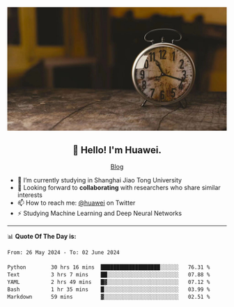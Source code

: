 <div align="center">
  <a href="https://github.com/JHW5981">
    <img src="./assets/background.jpg">
  </a>
</div>

<h2 align="center">👋 Hello! I'm Huawei.</h2>
<p align="center">
  <a href="https://blog.csdn.net/Edward__J?spm=1000.2115.3001.5343">Blog</a>
</p>


- 🔭 I’m currently studying in Shanghai Jiao Tong University
- 💬 Looking forward to **collaborating** with researchers who share similar interests
- 📫 How to reach me: [@huawei](https://twitter.com/yoohuaff) on Twitter
- ⚡ Studying Machine Learning and Deep Neural Networks

-------
📊 **Quote Of The Day is:**
<!--START_SECTION:waka-->

```txt
From: 26 May 2024 - To: 02 June 2024

Python        30 hrs 16 mins  ███████████████████░░░░░░   76.31 %
Text          3 hrs 7 mins    ██░░░░░░░░░░░░░░░░░░░░░░░   07.88 %
YAML          2 hrs 49 mins   █▓░░░░░░░░░░░░░░░░░░░░░░░   07.12 %
Bash          1 hr 35 mins    █░░░░░░░░░░░░░░░░░░░░░░░░   03.99 %
Markdown      59 mins         ▓░░░░░░░░░░░░░░░░░░░░░░░░   02.51 %
```

<!--END_SECTION:waka-->
